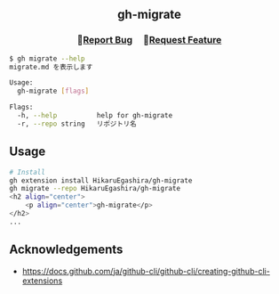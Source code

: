 <h2 align="center">
    <p align="center">gh-migrate</p>
</h2>

<h3 align="center">
🔹<a  href="https://github.com/HikaruEgashira/gh-migrate/issues">Report Bug</a> &nbsp; &nbsp;
🔹<a  href="https://github.com/HikaruEgashira/gh-migrate/issues">Request Feature</a>
</h3>

```bash
$ gh migrate --help
migrate.md を表示します

Usage:
  gh-migrate [flags]

Flags:
  -h, --help          help for gh-migrate
  -r, --repo string   リポジトリ名
```

## Usage

```bash
# Install
gh extension install HikaruEgashira/gh-migrate
gh migrate --repo HikaruEgashira/gh-migrate
<h2 align="center">
    <p align="center">gh-migrate</p>
</h2>
...
```
  
## Acknowledgements

- https://docs.github.com/ja/github-cli/github-cli/creating-github-cli-extensions
